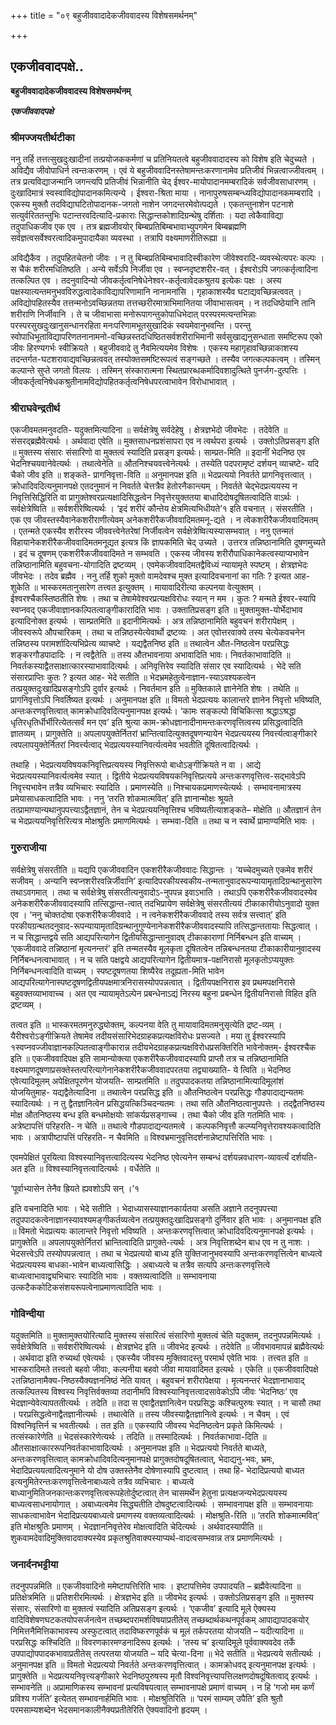 +++
title = "०९ बहुजीववादादेकजीववादस्य विशेषसमर्थनम्"

+++


## एकजीववादपक्षे..

**बहुजीववादादेकजीववादस्य विशेषसमर्थनम्**

***एकजीववादपक्षे***

### **श्रीमज्जयतीर्थटीका**

ननु तर्हि तत्तत्सुखदुःखादीनां तत्प्रयोजककर्मणां च प्रतिनियतत्वे बहुजीववादादस्य को विशेष इति चेदुच्यते । अविद्यैव जीवोपाधिर्न त्वन्तःकरणम् । एवं ये बहुजीववादिनस्तेषामन्तःकरणानामेव प्रतिजीवं भिन्नत्वाज्जीवत्वम् । तत्र प्रत्यविद्याजन्मानि जगन्त्यपि प्रतिजीवं भिन्नानीति चेद् ईश्वर-मायोपादानमम्बरादिकं सर्वजीवसाधारणम् । दुःखादिमात्रं स्वस्वाविद्योपादानकमित्यन्ये । ईश्वरा-श्रिता माया । नानापुरुषसम्बन्ध्यविद्योपादानकमम्बरादि । एकस्य मुक्तौ तदविद्याघटितोपादानक-जगतो नाशेन जगदन्तरमेवोत्पद्यते । एकतन्तुनाशेन पटनाशे सत्युर्वरिततन्तुभिः पटान्तरवदित्यादि-प्रकाराः सिद्धान्तकोशादिग्रन्थेषु दर्शिताः । यदा त्वेकैवाविद्या तदुपाधिकजीव एक एव । तत्र ब्रह्मजीवयोर् बिम्बप्रतिबिम्बभावाभ्युपगमेन बिम्बब्रह्मणि सर्वज्ञत्वसर्वेश्वरत्वादिकमुपादायैका व्यवस्था । तत्रापि वक्ष्यमाणरीतिरूह्या ॥

अविद्यैकैव । तदुपहितचेतनो जीवः । न तु बिम्बप्रतिबिम्बभावादिस्वीकारेण जीवेश्वरादि-व्यवस्थेत्यपरः कल्पः । स चैकं शरीरमधितिष्ठति । अन्ये सर्वेऽपि निर्जीवा एव । स्वप्नदृष्टशरीर-वत् । ईश्वरोऽपि जगत्कर्तृत्वादिना तत्कल्पित एव । तदनुवादिन्यो जीवकर्तृत्वनिषेधेनेश्वर-कर्तृत्वावेदकश्रुतय इत्येकः पक्षः । अस्य पक्षस्यात्यन्तमनुभवविरुद्धत्वादेकाविद्यापरिणामानि नानामनांसि । गृहाकाशस्यैव घटाद्यवच्छिन्नत्ववत् । अविद्योपहितस्यैव तत्तन्मनोऽवच्छिन्नतया तत्तच्छरीरमात्राभिमानितया जीवाभासत्वम् । न तदधिष्ठेयानि तानि शरीराणि निर्जीवानि । ते च जीवाभासा मनोरूपागन्तुकोपाधिभेदात् परस्परमत्यन्तभिन्नाः परस्परसुखदुःखानुसन्धानरहिता मनःपरिणामभूतसुखादिकं स्वयमेवानुभवन्ति । परन्तु स्वोपाधिभूताविद्यापरिणतनानामनो-वच्छिन्नस्तदधिष्ठितसर्वशरीराभिमानी सर्वसुखाद्यनुसन्धाता समष्टिरूप एको जीवः हिरण्यगर्भः स्वीक्रियते । बहुजीववादे तु नैवमित्ययमेव विशेषः । एकस्य महागृहावच्छिन्नाकाशस्य तदन्तर्गत-घटशरावाद्यवच्छिन्नत्ववत् तस्योक्तसमष्टिरूपत्वं सङ्गच्छते । तस्यैव जगत्कल्पकत्वम् । तस्मिन् कल्पान्ते सुप्ते जगतो विलयः । तस्मिन् संस्कारात्मना स्थितप्रारब्धकर्मादिवशादुत्थिते पुनर्जग-दुत्पत्तिः । जीवकर्तृत्वनिषेधकश्रुतीनामविद्योपहितकर्तृत्वनिषेधपरत्वाभावेन विरोधाभावात् ।

### **श्रीराघवेन्द्रतीर्थ**

एकजीवमतमनुवदति- यदुक्तमित्यादिना ॥ सर्वक्षेत्रेषु सर्वदेहेषु । क्षेत्रज्ञभेदो जीवभेदः । तदेवेति ॥ संसरद्ब्रह्मैवेत्यर्थः । अर्थवादा एवेति ॥ मुक्तसाधनप्रशंसापरा एव न त्वर्थपरा इत्यर्थः । उक्तोऽतिप्रसङ्ग इति ॥ मुक्तस्य संसारः संसारिणो वा मुक्तत्वं स्यादिति प्रसङ्ग इत्यर्थः। साम्प्रत-मिति ॥ इदानीं भेदनिष्ठ एव भेदनिश्चयवानेवेत्यर्थः । तथात्वेनेति ॥ औतनिश्चयवत्त्वेनेत्यर्थः । तस्येति पदपरामृष्टं दर्शयन् व्याचष्टे- यदि चैको जीव इति ॥ शङ्कते- प्रागनिवृत्ता-विति ॥ अनुमानपक्ष इति ॥ भेदप्रत्ययो निवर्तते प्रागनिवृत्तत्वात् । क्रोधादिवदित्यनुमानपक्षे एतदनुमानं न निवर्तते चेत्तत्रैव हेतोरनैकान्त्यम् । निवर्तते चेद्भेदप्रत्ययस्य न निवृत्तिसिद्धिरिति वा प्रागुक्तेश्वरप्रत्यक्षादिसिद्धत्वेन निवृत्तेरयुक्ततया बाधादिदोषदूषितत्वादिति वाऽर्थः । सर्वक्षेत्रेष्विति ॥ सर्वशरीरेष्वित्यर्थः । ‘इदं शरीरं कौन्तेय क्षेत्रमित्यभिधीयते’१ इति वचनात् । संसरतीति । एक एव जीवस्तस्यैवानेकशरीराणीत्येवम् अनेकशरीरैकजीववादिमतमनू-द्यते । न त्वेकशरीरैकजीववादिमतम् । एतन्मते एकस्यैव शरीरस्य जीववत्त्वेनेतरेषां निर्जीवत्वेन सर्वक्षेत्रेष्वित्यस्यासम्भवात् । ननु एतन्मतं विहायानेकशरीरैकजीववादिमतमनूद्यत इत्यत्र किं ज्ञापकमिति चेद् उच्यते । उत्तरत्र तन्निष्ठानामिति दूषणमुच्यते । इदं च दूषणम् एकशरीरैकजीववादिमते न सम्भवति । एकस्य जीवस्य शरीरौपाधिकानेकत्वस्याप्यभावेन तन्निष्ठानामिति बहुवचना-योगादिति द्रष्टव्यम् । एवमेकजीववादिमतद्वैविध्यं न्यायामृते स्पष्टम् । क्षेत्रज्ञभेदः जीवभेदः । तदेव ब्रह्मैव । ननु तर्हि शुको मुक्तो वामदेवश्च मुक्त इत्यादिवचनानां का गतिः ? इत्यत आह- शुकेति ॥ भास्करमतानुसारेण तत्त्वत इत्युक्तम् । मायावादिरीत्या कल्पनया वेत्युक्तम् । ईश्वरश्चैकस्तिष्ठतीति शेषः । तथा च तेषामेवेश्वरप्रत्यक्षविरोधः स्यान् न मम । कुतः ? मन्मते ईश्वर-स्यापि स्वप्नवद् एकजीवाज्ञानकल्पितत्वाङ्गीकारादिति भावः । उक्तातिप्रसङ्ग इति ॥ मुक्तामुक्त-योर्भेदाभाव इत्यादिनोक्त इत्यर्थः । साम्प्रतमिति ॥ इदानीमित्यर्थः । अत्र तन्निष्ठानामिति बहुवचनं शरीरापेक्षम् । जीवस्वरूपे औपचारिकम् । तथा च तन्निष्ठस्येत्येवार्थो द्रष्टव्यः । अत एवोत्तरवाक्ये तस्य चेत्येकवचनेन तन्निष्ठस्य परामर्शादित्यभिप्रेत्य व्याचष्टे । यद्यद्वैतनिष्ठ इति ॥ तथात्वेन औत-निष्ठत्वेन परप्रसिद्धः शङ्करगौडपादादिः । न त्वद्वैतेति ॥ तस्य औतभावनाया अभावादिति भावः। निवर्तकाभावादिति ॥ निवर्तकस्याद्वैतसाक्षात्कारस्याभावादित्यर्थः । अनिवृत्तिरेव स्यादिति संसार एव स्यादित्यर्थः । भेदे सति संसारप्राप्तिः कुतः ? इत्यत आह- भेदे सतीति ॥ भेदभ्रमहेतुत्वेनाज्ञान-स्याऽवश्यकत्वेन तत्प्रयुक्तदुःखादिप्रसङ्गोऽपि दुर्वार इत्यर्थः । निवर्तमान इति ॥ मुक्तिकाले ज्ञानेनेति शेषः । तथेति ॥ प्रागनिवृत्तोऽपि निवर्तिष्यत इत्यर्थः । अनुमानपक्ष इति ॥ विमतो भेदप्रत्ययः कालान्तरे ज्ञानेन निवृत्तो भविष्यति, अन्तःकरणवृत्तित्वात् कामक्रोधादिवदित्यनुमानपक्ष इत्यर्थः। ‘कामः सङ्कल्पो विचिकित्सा श्रद्धाऽश्रद्धा धृतिरधृतिर्धीर्भीरित्येतत्सर्वं मन एव’ इति श्रुत्या काम-क्रोधज्ञानादीनामन्तःकरणवृत्तित्वस्य प्रसिद्धत्वादिति ज्ञातव्यम् । प्रागुक्तेति ॥ अपलापयुक्तेर्नितरां भ्रान्तित्वादित्युक्तदूषणन्यायेन भेदप्रत्ययस्य निवर्त्त्यत्वाङ्गीकारे त्वपलापयुक्तेर्नितरां निवर्त्त्यत्वाद् भेदप्रत्ययस्यानिवर्त्यत्वमेव भवतीति दूषितत्वादित्यर्थः ।

तथाहि । भेदप्रत्ययविषयकनिवृत्तिप्रत्ययस्य निवृत्तिरूपो बाधोऽङ्गीक्रियते न वा । आद्ये भेदप्रत्ययस्यानिवर्त्यत्वमेव स्यात् । द्वितीये भेदप्रत्ययविषयकनिवृत्तिप्रत्यये अन्तःकरणवृत्तित्व-सद्भावेऽपि निवृत्त्यभावेन तत्रैव व्यभिचारः स्यादिति । प्रमाणस्येति ॥ निश्चायकप्रमाणस्येत्यर्थः । सम्भावनामात्रस्य प्रमेयासाधकत्वादिति भावः । ननु ‘तरति शोकमात्मवित्’ इति ज्ञानान्मोक्षः श्रूयते तत्प्रामाण्यान्यथानुपपत्त्याऽद्वैतज्ञानं, तेन च भेदप्रत्ययनिवृत्तिश्च भविष्यतीत्याशङ्कते– मोक्षेति ॥ औतज्ञानं तेन च भेदप्रत्ययनिवृत्तिरित्यत्र मोक्षश्रुतिः प्रमाणमित्यर्थः । सम्भवा-दिति ॥ तथा च न स्वार्थे प्रामाण्यमिति भावः ।

### **गुरुराजीया**

सर्वक्षेत्रेषु संसरतीति ॥ यद्यपि एकजीववादिन एकशरीरैकजीववादः सिद्धान्तः । ‘यच्चेदमुच्यते एकमेव शरीरं सजीवम् । अन्यानि स्वप्नशरीरवन्निर्जीवानि’ इत्यादिपरकीयस्वकीय-तन्मतानुवादरूपन्यायामृतादिग्रन्थानुसारेण तथाऽवगमात् । तथा च सर्वक्षेत्रेषु संसरतीत्यनुवादोऽ-नुपपन्न इवाऽभाति । तथाऽपि एकशरीरैकजीववादस्येव अनेकशरीरैकजीववादस्यापि तत्सिद्धान्त-त्वात् तदभिप्रायेण सर्वक्षेत्रेषु संसरतीत्ययं टीकाकारीयोऽनुवादो युक्त एव । ‘ननु चोक्तदोषा एकशरीरैकजीववादे । न त्वनेकशरीरैकजीववादे तस्य सर्वत्र सत्त्वात्’ इति परकीयग्रन्थतदनुवाद-रूपन्यायामृतादिग्रन्थानुगुण्येनानेकशरीरैकजीववादस्यापि तत्सिद्धान्ततायाः सिद्धत्वात् । न च सिद्धान्तद्वये सति आद्यपरित्यागेन
द्वितीयसिद्धान्तानुवादष् टीकाकाराणां निर्निबन्धन इति वाच्यम् । ‘एकजीववादे तन्निष्ठानां मृत्यनन्तरं’ इति तन्मतस्यैव मूलकृता दूषितत्वेन तन्निबन्धनतया टीकाकारीयानुवादस्य निर्निबन्धनत्वाभावात् । न च सति पक्षद्वये आद्यपरित्यागेन द्वितीयमात्र-पक्षनिरासो मूलकृतोऽप्ययुक्तः निर्निबन्धनत्वादिति वाच्यम् । स्पष्टदूषणतया शिष्यैरेव तदूह्यता-मिति भावेन आद्यपरित्यागेनास्पष्टदूषणद्वितीयपक्षमात्रनिरासस्योपपन्नत्वात् । द्वितीयपक्षनिरास इव प्रथमपक्षनिरासे बहुवक्तव्याभावाच्च । अत एव न्यायामृतेऽल्पेन प्रबन्धेनाऽद्यं निरस्य बहुना प्रबन्धेन द्वितीयनिरासो विहित इति द्रष्टव्यम् ।

तत्वत इति ॥ भास्करमतमनुरुद्ध्योक्तम्, कल्पनया वेति तु मायावादिमतमनुसृत्येति द्रष्ट-व्यम् । यैरीश्वरोऽङ्गीक्रियते तेषामेव तदीयसंसारिभेदग्राहकप्रत्यक्षविरोधः प्रसज्यते । मया तु ईश्वरस्यापि १स्वप्नवज्जीवाज्ञानकल्पितत्वाङ्गीकारान्न तदीयभेदग्राहकप्रत्यक्षविरोधप्रसक्तिरिति भावेनोक्तम्- ईश्वरश्चैक इति ॥ एकजीववादिपक्ष इति सामान्योक्त्या एकशरीरैकजीववादस्यापि प्राप्तौ तत्र च तन्निष्ठानामिति वक्ष्यमाणदूषणाप्रसक्तेस्तत्परित्यागेनानेकशरीरैकजीववादपरतया तद्व्याख्याति- ये त्विति ॥ भेदनिष्ठ एवेत्यादिमूलम् अपेक्षितपूरणेन योजयति- साम्प्रतमिति ॥ तदुपपादकतया तन्निष्ठानामित्यादिमूलांशं योजयितुमाह- यद्यद्वैतेत्यादिना ॥ तथात्वेन परप्रसिद्ध इति ॥ औतनिष्ठत्वेन परप्रसिद्धः गौडपादाद्यन्यतमः स्यादित्यर्थः । न तु द्वैतज्ञानित्वेन प्रसिद्धयत्किञ्चिदन्यतमः । तथा सति औतनिष्ठत्वानुपपत्तेः । तद्द्वैतनिष्ठस्य मोक्ष औतनिष्ठस्य बन्ध इति बन्धमोक्षयोः सांकर्यप्रसङ्गाच्च । तथा चैको जीव इति गतमिति भावः । अत्रेष्टापत्तिं परिहरति- न चेति ॥ तथात्वे गौडपादाद्यन्यतमत्वे । कल्पकनिवृत्तौ कल्प्यनिवृत्तेरावश्यकत्वादिति भावः । अत्रापीष्टापत्तिं परिहरति- न चैवमिति ॥ विश्वभ्रमानुवृत्तिदर्शनान्नेष्टापत्तिरिति भावः ।

एवमपेक्षितं पूरयित्वा विश्वस्यानिवृत्तत्वादित्यस्य भेदनिष्ठ एवेत्यनेन सम्बन्धं दर्शयन्नवधारण-व्यावर्त्यं दर्शयति- अत इति ॥ विश्वस्यानिवृत्तत्वादित्यर्थः । वर्धेतेति ॥

‘पूर्वाभ्यासेन तेनैव ह्रियते ह्यवशोऽपि सन् ।’१

इति वचनादिति भावः । भेदे सतीति । भेदाध्यासस्याज्ञानकार्यतया असति अज्ञाने तदनुपपत्त्या तदुपपादकत्वेनाज्ञानस्यावश्यमङ्गीकर्तव्यत्वेन तत्प्रयुक्तदुःखादिप्रसङ्गो दुर्निवार इति भावः । अनुमानपक्ष इति ॥ विमतो भेदप्रत्ययः कालान्तरे निवृत्तो भविष्यति । अन्तःकरणवृत्तित्वात् क्रोधादिवदित्यनुमानपक्षे इत्यर्थः । प्रागुक्तेति ॥ अपलापयुक्तेर्नितरां भ्रान्तित्वादिति प्रागुक्ते-त्यर्थः । अत्र निवृत्तिशब्देन बाध एव न तु नाशः । भेदसत्त्वेऽपि तस्योपपन्नत्वात् । तथा च भेदप्रत्ययो बाध्य इति युक्तिजानुभवस्यापि अन्तःकरणवृत्तित्वेन बाध्यत्वे भेदप्रत्ययस्य बाधका-भावेन बाध्यत्वासिद्धिः । अबाध्यत्वे च तत्रैव सत्यपि अन्तःकरणवृत्तित्वे बाध्यत्वाभावाद्व्यभिचारः स्यादिति भावः । वक्तव्यत्वादिति ॥ सम्भावनाया उत्कटैककोटिकसंशयरूपत्वेनाप्रमाणत्वादिति भावः ।

### **गोविन्दीया**

यदुक्तमिति ॥ मुक्तामुक्तयोरित्यादि मुक्तस्य संसारित्वं संसारिणो मुक्तत्वं चेति यदुक्तम्, तदनुपपन्नमित्यर्थः । सर्वक्षेत्रेष्विति ॥ सर्वशरीरेष्वित्यर्थः । क्षेत्रज्ञभेद इति ॥ जीवभेद इत्यर्थः । तदेवेति ॥ जीवभावमापन्नं ब्रह्मैवेत्यर्थः । अर्थवादा इति रुच्यर्था एवेत्यर्थः । एकस्यैव जीवस्य मुक्तिवादस्तु परमार्थ एवेति भावः । तत्त्वत इति ॥ भास्करादिमते तत्त्वतो बहवो जीवाः, कल्पनीया बहवो जीवा मायावादिमत इत्यर्थः । एकेति ॥ एकजीववादिपक्षे २तन्निष्ठानामैक्य-निष्ठस्यैक्यज्ञननिष्ठं नेति यावत् । बहुवचनं शरीरापेक्षया । मृत्यनन्तरं भेदज्ञानाभावाद् तत्कल्पितस्य विश्वस्य निवृत्तिर्वक्तव्या तदानीमपि विश्वस्यानिवृत्तत्वादसावेकोऽपि जीवः ‘भेदनिष्ठः’ एव भेदज्ञान्येवेत्यापततीत्यर्थः । तदेति ॥ तदा स एवाद्वैतज्ञानित्वेन परप्रसिद्धः कश्चित्पुरुषः स्यात् । न चासौ तथा । परप्रसिद्धत्वेनाद्वैतज्ञानीत्यर्थः । तथात्वेति ॥ तस्य जीवस्याद्वैतज्ञानित्वे इत्यर्थः । न चैवम् । एवं विश्वनिवृत्तिर्न च भवतीत्यर्थः । तत इति ॥ एकस्यापि जीवस्य भेदनिष्ठत्वेन प्रकृते किमित्यर्थः । तत्संस्कारेणेति ॥ भेदसंस्कारेणेत्यर्थः । तदिति ॥ तस्मादित्यर्थः । निवर्तकाभावा-दिति ॥ औतसाक्षात्काररूपनिवर्तकाभावादित्यर्थः । अनुमानपक्ष इति ॥ भेदप्रत्ययो निवर्तते बाध्यते, अन्तःकरणवृत्तित्वात् कामक्रोधादिवदित्यनुमानपक्षे प्रागुक्तदोषदूषितत्वात्, भेदाद्यनु-भवः, भ्रमः, भेदादिप्रत्ययत्वादित्यनुमाने यो दोष उक्तस्तेनैव दोषेणास्यापि दुष्टत्वात् । तथा हि- भेदादिप्रत्ययो बाध्यत इत्यनुमितेरन्तःकरणवृत्तित्वेनाबाध्यत्वे तत्रैव व्यभिचारः । बाध्यत्वे बाध्यानुमितिजनकान्तःकरणवृत्तित्वरूपहेतोर्दुष्टत्वात् तेन चासमर्थेन हेतुना प्रत्यक्षजन्यभेदप्रत्ययस्य बाध्यत्वसाधनायोगात् । अबाध्यत्वमेव सिद्ध्यतीति दोषदुष्टत्वादित्यर्थः । सम्भावनापक्ष इति ॥ सम्भावनायाः साधकत्वाभावेन भेदादिप्रत्ययबाध्यत्वे प्रमाणस्य वक्तव्यत्वादित्यर्थः । मोक्षश्रुति-रिति ॥ ‘तरति शोकमात्मवित्’ इति मोक्षश्रुतिः प्रमाणम् । भेदज्ञाननिवृत्तेरेव मोक्षत्वादिति चेदित्यर्थः । अर्थवादस्यापीति ॥ शुकवामदेवादिमुक्तिवादवाक्यस्येव प्रकृतश्रुतिवाक्यस्याप्यर्थ-वादत्वसम्भवान्न तत्र प्रमाणमित्यर्थः ।

### **जनार्दनभट्टीया**

तदनुपपन्नमिति ॥ एकजीववादिनो ममेष्टापत्तिरिति भावः । इष्टापत्तिमेव उपपादयति – ब्रह्मैवेत्यादिना ॥ प्रतिक्षेत्रमिति ॥ प्रतिशरीरमित्यर्थः । क्षेत्रज्ञभेद इति ॥ जीवभेद इत्यर्थः । उक्तोऽतिप्रसङ्ग इति ॥ मुक्तस्य संसारः, संसारिणो वा मुक्तत्वं स्यादिति अतिप्रसङ्ग इत्यर्थः । ‘एकजीव’ इत्यादि मूले ऐक्यस्य वादिविशेषणघटकतयोपसर्जनत्वेन तच्छब्दपरामर्शविषयाप्रतीतेस् तच्छब्दार्थकथनपूर्वकम् आपाद्यापादकयोर् निमित्तनैमित्तिकाभावस्य अस्फुटत्वात् तदाविष्करणपूर्वकं च मूलं तर्कपरतया योजयति – यदीत्यादिना ॥ परप्रसिद्धः कश्चिदिति ॥ विवरणकारमण्डनादिरूप इत्यर्थः । ‘तस्य च’ इत्यादिमूले पूर्ववाक्यवदेव तर्के उपपाद्योपपादकभावाप्रतीतेस् तत्परतया योजयति – यदि चेत्या-दिना ॥ भेदे सतीति ॥ भेदप्रत्यये सतीत्यर्थः । अनुमानपक्ष इति ॥ विमतो भेदप्रत्ययो निवर्तते अन्तःकरणवृत्तित्वात् । कामक्रोधवद् इत्यनुमानपक्ष इत्यर्थः । प्रागुक्तेति ॥ भेदप्रत्ययनिवृत्त्यङ्गीकारे भेदनिष्ठपुरुषस्य मृतौ विश्वनिवृत्त्यापत्तिलक्षणदोषदूषितत्वाद् इत्यर्थः । सम्भावनेति ॥ अप्रामाणिकस्य सम्भावनां प्रत्यविषयत्वात् सम्भावनापक्षे प्रमाणं वाच्यम् । न हि ‘गजो मम कर्णं प्रविश्य गर्जति’ इत्येतत् सम्भावनार्हमिति भावः । मोक्षश्रुतिरिति ॥ ‘परमं साम्यम् उपैति’ इति श्रुतौ परमसाम्यशब्देन भेदसमानकालीनैक्यप्रतीतेरिति ऐक्यवादिनो हृदयम् ।

